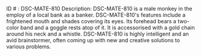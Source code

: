 ID # : DSC-MATE-810
Description: DSC-MATE-810 is a male monkey in the employ of a local bank as a banker. DSC-MATE-810's features include a frightened mouth and shades covering its eyes. Its forehead bears a two-color band and a goggle rests atop of it. It is accessorised with a gold chain around his neck and a whistle. DSC-MATE-810 is highly intelligent and an avid brainstormer, often coming up with new and creative solutions to various problems.